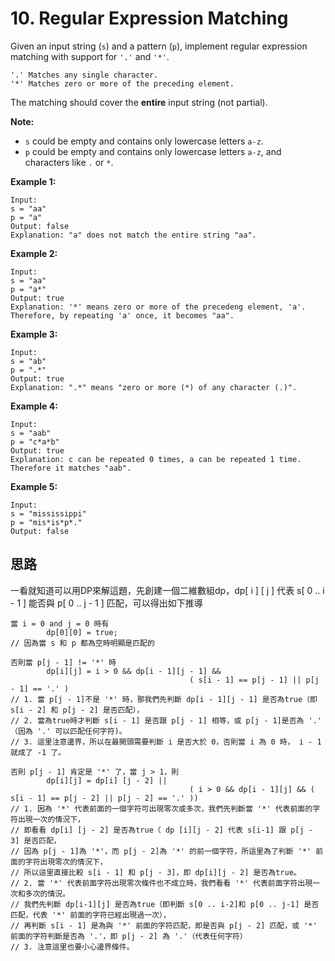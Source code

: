 # 10. Regular Expression Matching

Given an input string (`s`) and a pattern (`p`), implement regular expression matching with support for `'.'` and `'*'`.

```
'.' Matches any single character.
'*' Matches zero or more of the preceding element.
```

The matching should cover the **entire** input string (not partial).

**Note:**

- `s` could be empty and contains only lowercase letters `a-z`.
- `p` could be empty and contains only lowercase letters `a-z`, and characters like `.` or `*`.

**Example 1:**

```
Input:
s = "aa"
p = "a"
Output: false
Explanation: "a" does not match the entire string "aa".
```

**Example 2:**

```
Input:
s = "aa"
p = "a*"
Output: true
Explanation: '*' means zero or more of the precedeng element, 'a'. Therefore, by repeating 'a' once, it becomes "aa".
```

**Example 3:**

```
Input:
s = "ab"
p = ".*"
Output: true
Explanation: ".*" means "zero or more (*) of any character (.)".
```

**Example 4:**

```
Input:
s = "aab"
p = "c*a*b"
Output: true
Explanation: c can be repeated 0 times, a can be repeated 1 time. Therefore it matches "aab".
```

**Example 5:**

```
Input:
s = "mississippi"
p = "mis*is*p*."
Output: false
```

## 思路

  一看就知道可以用DP來解這題，先創建一個二維數組dp，dp[ i ] [ j ] 代表 s[ 0 .. i - 1 ] 能否與 p[ 0 .. j - 1 ] 匹配，可以得出如下推導

```
當 i = 0 and j = 0 時有 
		dp[0][0] = true;		
// 因為當 s 和 p 都為空時明顯是匹配的
     
否則當 p[j - 1] != '*' 時 
		dp[i][j] = i > 0 && dp[i - 1][j - 1] && 
     									( s[i - 1] == p[j - 1] || p[j - 1] == '.' )
// 1. 當 p[j - 1]不是 '*' 時，那我們先判斷 dp[i - 1][j - 1] 是否為true（即 s[i - 2] 和 p[j - 2] 是否匹配），
// 2. 當為true時才判斷 s[i - 1] 是否跟 p[j - 1] 相等，或 p[j - 1]是否為 '.' （因為 '.' 可以匹配任何字符)。
// 3. 這里注意邊界，所以在最開頭需要判斷 i 是否大於 0，否則當 i 為 0 時， i - 1 就成了 -1 了。

否則 p[j - 1] 肯定是 '*' 了，當 j > 1，則 
		dp[i][j] = dp[i] [j - 2] || 
										( i > 0 && dp[i - 1][j] && ( s[i - 1] == p[j - 2] || p[j - 2] == '.' ))
// 1. 因為 '*' 代表前面的一個字符可出現零次或多次，我們先判斷當 '*' 代表前面的字符出現一次的情況下，
// 即看看 dp[i] [j - 2] 是否為true（ dp [i][j - 2] 代表 s[i-1] 跟 p[j - 3] 是否匹配，
// 因為 p[j - 1]為 '*'，而 p[j - 2]為 '*' 的前一個字符，所這里為了判斷 '*' 前面的字符出現零次的情況下，
// 所以這里直接比較 s[i - 1] 和 p[j - 3]，即 dp[i][j - 2] 是否為true。 
// 2. 當 '*' 代表前面字符出現零次條件也不成立時，我們看看 '*' 代表前面字符出現一次和多次的情況。
// 我們先判斷 dp[i-1][j] 是否為true（即判斷 s[0 .. i-2]和 p[0 .. j-1] 是否匹配，代表 '*' 前面的字符已經出現過一次），
// 再判斷 s[i - 1] 是為與 '*' 前面的字符匹配，即是否與 p[j - 2] 匹配，或 '*' 前面的字符判斷是否為 '.'，即 p[j - 2] 為 '.'（代表任何字符）
// 3. 注意這里也要小心邊界條件。

```


